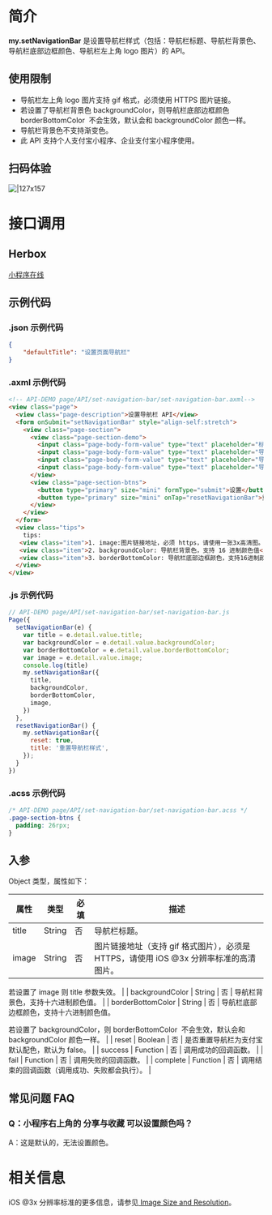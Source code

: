 
# 简介
**my.setNavigationBar**  是设置导航栏样式（包括：导航栏标题、导航栏背景色、导航栏底部边框颜色、导航栏左上角 logo 图片）的 API。

## 使用限制

- 导航栏左上角 logo 图片支持 gif 格式，必须使用 HTTPS 图片链接。
- 若设置了导航栏背景色 backgroundColor，则导航栏底部边框颜色 borderBottomColor  不会生效，默认会和 backgroundColor 颜色一样。
- 导航栏背景色不支持渐变色。
- 此 API 支持个人支付宝小程序、企业支付宝小程序使用。

## 扫码体验
![|127x157](https://gw.alipayobjects.com/zos/skylark-tools/public/files/8fe00977a77cdb4a0bc53594a2db1075.png#align=left&display=inline&height=157&margin=%5Bobject%20Object%5D&originHeight=157&originWidth=127&status=done&style=none&width=127)

# 接口调用

## Herbox
[小程序在线](https://herbox-embed.alipay.com/s/doc-set-navigation-bar?theme=light&previewZoom=75&chInfo=openhome-doc) 

## 示例代码

### .json 示例代码
```json
{
    "defaultTitle": "设置页面导航栏"
}
```

### .axml 示例代码
```html
<!-- API-DEMO page/API/set-navigation-bar/set-navigation-bar.axml-->
<view class="page">
  <view class="page-description">设置导航栏 API</view>
  <form onSubmit="setNavigationBar" style="align-self:stretch">
    <view class="page-section">
      <view class="page-section-demo">
        <input class="page-body-form-value" type="text" placeholder="标题" name="title"></input>
        <input class="page-body-form-value" type="text" placeholder="导航栏背景色" name="backgroundColor"></input>
        <input class="page-body-form-value" type="text" placeholder="导航栏底部边框颜色" name="borderBottomColor"></input>
        <input class="page-body-form-value" type="text" placeholder="导航栏图片地址" name="image"></input>
      </view>
      <view class="page-section-btns">
        <button type="primary" size="mini" formType="submit">设置</button>
        <button type="primary" size="mini" onTap="resetNavigationBar">重置</button>
      </view>
    </view>
  </form>
  <view class="tips">
    tips:
   <view class="item">1. image:图片链接地址，必须 https，请使用一张3x高清图。若设置了 image，则 title 参数失效</view>
   <view class="item">2. backgroundColor: 导航栏背景色，支持 16 进制颜色值</view>
   <view class="item">3. borderBottomColor: 导航栏底部边框颜色，支持16进制颜色值。若设置了 backgroundColor，borderBottomColor 会不生效，默认会和 backgroundColor 颜色一样。</view>
  </view>
</view>
```

### .js 示例代码
```javascript
// API-DEMO page/API/set-navigation-bar/set-navigation-bar.js
Page({
  setNavigationBar(e) {
    var title = e.detail.value.title;
    var backgroundColor = e.detail.value.backgroundColor;
    var borderBottomColor = e.detail.value.borderBottomColor;
    var image = e.detail.value.image;
    console.log(title)
    my.setNavigationBar({
      title,
      backgroundColor,
      borderBottomColor,
      image,
    })
  },
  resetNavigationBar() {
    my.setNavigationBar({
      reset: true,
      title: '重置导航栏样式',
    });
  }
})
```

### .acss 示例代码
```css
/* API-DEMO page/API/set-navigation-bar/set-navigation-bar.acss */
.page-section-btns {
  padding: 26rpx;
}
```

## 入参
Object 类型，属性如下：

| **属性** | **类型** | **必填** | **描述** |
| --- | --- | --- | --- |
| title | String | 否 | 导航栏标题。 |
| image | String | 否 | 图片链接地址（支持 gif 格式图片），必须是 HTTPS，请使用 iOS @3x 分辨率标准的高清图片。

若设置了 image 则 title 参数失效。 |
| backgroundColor | String | 否 | 导航栏背景色，支持十六进制颜色值。 |
| borderBottomColor | String | 否 | 导航栏底部边框颜色，支持十六进制颜色值。

若设置了 backgroundColor，则 borderBottomColor  不会生效，默认会和 backgroundColor 颜色一样。 |
| reset | Boolean | 否 | 是否重置导航栏为支付宝默认配色，默认为 false。 |
| success | Function | 否 | 调用成功的回调函数。 |
| fail | Function | 否 | 调用失败的回调函数。 |
| complete | Function | 否 | 调用结束的回调函数（调用成功、失败都会执行）。 |


## 常见问题 FAQ

### Q：小程序右上角的 分享与收藏 可以设置颜色吗？
A：这是默认的，无法设置颜色。

# 相关信息
iOS @3x 分辨率标准的更多信息，请参见[ Image Size and Resolution](https://developer.apple.com/design/human-interface-guidelines/ios/icons-and-images/image-size-and-resolution/)。
